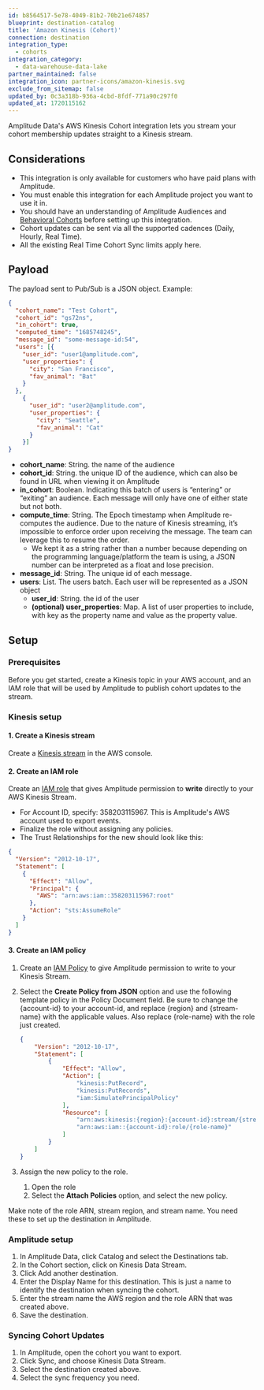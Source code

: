 ```yaml
---
id: b8564517-5e78-4049-81b2-70b21e674857
blueprint: destination-catalog
title: 'Amazon Kinesis (Cohort)'
connection: destination
integration_type:
  - cohorts
integration_category:
  - data-warehouse-data-lake
partner_maintained: false
integration_icon: partner-icons/amazon-kinesis.svg
exclude_from_sitemap: false
updated_by: 0c3a318b-936a-4cbd-8fdf-771a90c297f0
updated_at: 1720115162
---
```

Amplitude Data's AWS Kinesis Cohort integration lets you stream your cohort membership updates straight to a Kinesis stream.

## Considerations

- This integration is only available for customers who have paid plans with Amplitude.
- You must enable this integration for each Amplitude project you want to use it in.
- You should have an understanding of Amplitude Audiences and [Behavioral Cohorts](/docs/analytics/behavioral-cohorts) before setting up this integration.
- Cohort updates can be sent via all the supported cadences (Daily, Hourly, Real Time).
- All the existing Real Time Cohort Sync limits apply here.

## Payload

The payload sent to Pub/Sub is a JSON object. Example:

```json
{
  "cohort_name": "Test Cohort",
  "cohort_id": "gs72ns",
  "in_cohort": true,
  "computed_time": "1685748245",
  "message_id": "some-message-id:54",
  "users": [{
    "user_id": "user1@amplitude.com",
    "user_properties": {
      "city": "San Francisco",
      "fav_animal": "Bat"
    }
  },
    {
      "user_id": "user2@amplitude.com",
      "user_properties": {
        "city": "Seattle",
        "fav_animal": "Cat"
      }
    }]
}
```

- **cohort_name**: String. the name of the audience
- **cohort_id**: String. the unique ID of the audience, which can also be found in URL when viewing it on Amplitude
- **in_cohort**: Boolean. Indicating this batch of users is “entering” or “exiting” an audience. Each message will only have one of either state but not both.
- **compute_time**: String. The Epoch timestamp when Amplitude re-computes the audience. Due to the nature of Kinesis streaming, it’s impossible to enforce order upon receiving the message. The team can leverage this to resume the order.
    - We kept it as a string rather than a number because depending on the programming language/platform the team is using, a JSON number can be interpreted as a float and lose precision.
- **message_id**: String. The unique id of each message.
- **users**: List. The users batch. Each user will be represented as a JSON object
    - **user_id**: String. the id of the user
    - **(optional) user_properties**: Map. A list of user properties to include, with key as the property name and value as the property value.


## Setup

### Prerequisites

Before you get started, create a Kinesis topic in your AWS account, and an IAM role that will be used by Amplitude to publish cohort updates to the stream.

### Kinesis setup
<!-- vale Amplitude.Headings = NO-->
#### 1. Create a Kinesis stream

Create a [Kinesis stream](https://docs.aws.amazon.com/streams/latest/dev/introduction.html "https://docs.aws.amazon.com/streams/latest/dev/introduction.html") in the AWS console.

#### 2. Create an IAM role

Create an [IAM role](http://docs.aws.amazon.com/IAM/latest/UserGuide/id_roles_create_for-user.html#roles-creatingrole-user-console) that gives Amplitude permission to **write** directly to your AWS Kinesis Stream.
<!-- vale Amplitude.TooWordy = NO -->
- For Account ID, specify: 358203115967. This is Amplitude's AWS account used to export events.
- Finalize the role without assigning any policies.
- The Trust Relationships for the new should look like this:

```json title="Trust Relationships"
{
  "Version": "2012-10-17",
  "Statement": [
    {
      "Effect": "Allow",
      "Principal": {
        "AWS": "arn:aws:iam::358203115967:root"
      },
      "Action": "sts:AssumeRole"
    }
  ]
}
```

#### 3. Create an IAM policy

1. Create an [IAM Policy](http://docs.aws.amazon.com/IAM/latest/UserGuide/access_policies_create.html) to give Amplitude permission to write to your Kinesis Stream.
2. Select the **Create Policy from JSON** option and use the following template policy in the Policy Document field. Be sure to change the {account-id} to your account-id, and replace {region} and {stream-name} with the applicable values. Also replace {role-name} with the role just created.

    ```json
    {
        "Version": "2012-10-17",
        "Statement": [
            {
                "Effect": "Allow",
                "Action": [
                    "kinesis:PutRecord",
                    "kinesis:PutRecords",
                    "iam:SimulatePrincipalPolicy"
                ],
                "Resource": [
                    "arn:aws:kinesis:{region}:{account-id}:stream/{stream-name}",
                    "arn:aws:iam::{account-id}:role/{role-name}"
                ]
            }
        ]
    }
    ```

3. Assign the new policy to the role.
      1. Open the role
      2. Select the **Attach Policies** option, and select the new policy.

Make note of the role ARN, stream region, and stream name. You need these to set up the destination in Amplitude.
<!-- vale Amplitude.Headings = ON-->

### Amplitude setup

1. In Amplitude Data, click Catalog and select the Destinations tab.
2. In the Cohort section, click on Kinesis Data Stream.
3. Click Add another destination.
4. Enter the Display Name for this destination. This is just a name to identify the destination when syncing the cohort.
5. Enter the stream name the AWS region and the role ARN that was created above.
6. Save the destination.

### Syncing Cohort Updates

1. In Amplitude, open the cohort you want to export.
2. Click Sync, and choose Kinesis Data Stream.
3. Select the destination created above.
4. Select the sync frequency you need.